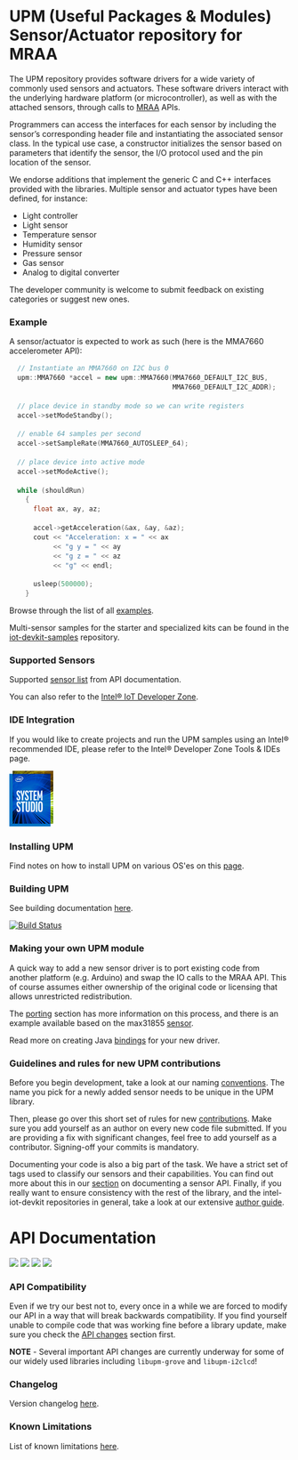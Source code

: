 UPM (Useful Packages & Modules) Sensor/Actuator repository for MRAA
==============

The UPM repository provides software drivers for a wide variety of commonly
used sensors and actuators. These software drivers interact with the
underlying hardware platform (or microcontroller), as well as with the attached
sensors, through calls to [MRAA](https://github.com/intel-iot-devkit/mraa) APIs.

Programmers can access the interfaces for each sensor by including the sensor’s
corresponding header file and instantiating the associated sensor class. In the
typical use case, a constructor initializes the sensor based on parameters that
identify the sensor, the I/O protocol used and the pin location of the sensor.

We endorse additions that implement the generic C and C++ interfaces provided
with the libraries. Multiple sensor and actuator types have been defined, for
instance:

* Light controller 
* Light sensor
* Temperature sensor
* Humidity sensor
* Pressure sensor
* Gas sensor
* Analog to digital converter

The developer community is welcome to submit feedback on existing categories or
suggest new ones.

### Example

A sensor/actuator is expected to work as such (here is the MMA7660 accelerometer API):
```C++
  // Instantiate an MMA7660 on I2C bus 0
  upm::MMA7660 *accel = new upm::MMA7660(MMA7660_DEFAULT_I2C_BUS,
                                         MMA7660_DEFAULT_I2C_ADDR);

  // place device in standby mode so we can write registers
  accel->setModeStandby();

  // enable 64 samples per second
  accel->setSampleRate(MMA7660_AUTOSLEEP_64);

  // place device into active mode
  accel->setModeActive();

  while (shouldRun)
    {
      float ax, ay, az;

      accel->getAcceleration(&ax, &ay, &az);
      cout << "Acceleration: x = " << ax
           << "g y = " << ay
           << "g z = " << az
           << "g" << endl;

      usleep(500000);
    }
```

Browse through the list of all [examples](https://github.com/intel-iot-devkit/upm/tree/master/examples).

Multi-sensor samples for the starter and specialized kits can be found in the
[iot-devkit-samples](https://github.com/intel-iot-devkit/iot-devkit-samples) repository.

### Supported Sensors

Supported [sensor list](http://iotdk.intel.com/docs/master/upm/modules.html) from API documentation.

You can also refer to the [Intel® IoT Developer Zone](https://software.intel.com/iot/hardware/sensors).

### IDE Integration

If you would like to create projects and run the UPM samples using an Intel® recommended IDE,
please refer to the Intel® Developer Zone Tools & IDEs page.

<a href="https://software.intel.com/iot/tools"><img src="docs/icons/iss.png"/></a>

### Installing UPM

Find notes on how to install UPM on various OS'es on this [page](docs/installing.md).

### Building UPM

See building documentation [here](docs/building.md).

[![Build Status](https://travis-ci.org/intel-iot-devkit/upm.svg?branch=master)](https://travis-ci.org/intel-iot-devkit/upm)

### Making your own UPM module

A quick way to add a new sensor driver is to port existing code from another
platform (e.g. Arduino) and swap the IO calls to the MRAA API. This of course
assumes either ownership of the original code or licensing that allows
unrestricted redistribution.

The [porting](docs/porting.md) section has more information on this process,
and there is an example available based on the max31855 [sensor](docs/max31855.md).

Read more on creating Java [bindings](docs/creating_java_bindings.md) for your
new driver.

### Guidelines and rules for new UPM contributions

Before you begin development, take a look at our naming [conventions](docs/naming.md).
The name you pick for a newly added sensor needs to be unique in the UPM library.

Then, please go over this short set of rules for new [contributions](docs/contributions.md).
Make sure you add yourself as an author on every new code file submitted.
If you are providing a fix with significant changes, feel free to add yourself
as a contributor. Signing-off your commits is mandatory.

Documenting your code is also a big part of the task. We have a strict set of
tags used to classify our sensors and their capabilities. You can find out more
about this in our [section](docs/documentation.md) on documenting a sensor API.
Finally, if you really want to ensure consistency with the rest of the library,
and the intel-iot-devkit repositories in general, take a look at our extensive
[author guide](docs/guidelines.md).

API Documentation
==============

<a href="http://iotdk.intel.com/docs/master/upm"><img src="docs/icons/c++.png"/></a>
<a href="http://iotdk.intel.com/docs/master/upm/java"><img src="docs/icons/java.png"/></a>
<a href="http://iotdk.intel.com/docs/master/upm/python"><img src="docs/icons/python.png"/></a>
<a href="http://iotdk.intel.com/docs/master/upm/node"><img src="docs/icons/node.png"/></a>

### API Compatibility
Even if we try our best not to, every once in a while we are forced to modify
our API in a way that will break backwards compatibility. If you find yourself
unable to compile code that was working fine before a library update, make sure
you check the [API changes](docs/apichanges.md) section first.

**NOTE** - Several important API changes are currently underway for some of our
widely used libraries including `libupm-grove` and `libupm-i2clcd`!

### Changelog
Version changelog [here](docs/changelog.md).

### Known Limitations
List of known limitations [here](docs/knownlimitations.md).

